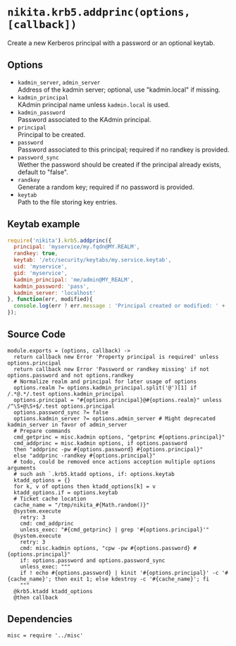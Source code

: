 
# `nikita.krb5.addprinc(options, [callback])`

Create a new Kerberos principal with a password or an optional keytab.

## Options

*   `kadmin_server`, `admin_server`   
    Address of the kadmin server; optional, use "kadmin.local" if missing.   
*   `kadmin_principal`   
    KAdmin principal name unless `kadmin.local` is used.   
*   `kadmin_password`   
    Password associated to the KAdmin principal.   
*   `principal`   
    Principal to be created.   
*   `password`   
    Password associated to this principal; required if no randkey is
    provided.   
*   `password_sync`   
    Wether the password should be created if the principal already exists,
    default to "false".   
*   `randkey`   
    Generate a random key; required if no password is provided.   
*   `keytab`   
    Path to the file storing key entries.   

## Keytab example

```js
require('nikita').krb5.addprinc({
  principal: 'myservice/my.fqdn@MY.REALM',
  randkey: true,
  keytab: '/etc/security/keytabs/my.service.keytab',
  uid: 'myservice',
  gid: 'myservice',
  kadmin_principal: 'me/admin@MY_REALM',
  kadmin_password: 'pass',
  kadmin_server: 'localhost'
}, function(err, modified){
  console.log(err ? err.message : 'Principal created or modified: ' + !!modified);
});
```

## Source Code

    module.exports = (options, callback) ->
      return callback new Error 'Property principal is required' unless options.principal
      return callback new Error 'Password or randkey missing' if not options.password and not options.randkey
      # Normalize realm and principal for later usage of options
      options.realm ?= options.kadmin_principal.split('@')[1] if /.*@.*/.test options.kadmin_principal
      options.principal = "#{options.principal}@#{options.realm}" unless /^\S+@\S+$/.test options.principal
      options.password_sync ?= false
      options.kadmin_server ?= options.admin_server # Might deprecated kadmin_server in favor of admin_server
      # Prepare commands
      cmd_getprinc = misc.kadmin options, "getprinc #{options.principal}"
      cmd_addprinc = misc.kadmin options, if options.password
      then "addprinc -pw #{options.password} #{options.principal}"
      else "addprinc -randkey #{options.principal}"
      # todo, could be removed once actions acception multiple options arguments
      # such ash `.krb5.ktadd options, if: options.keytab
      ktadd_options = {}
      for k, v of options then ktadd_options[k] = v
      ktadd_options.if = options.keytab
      # Ticket cache location
      cache_name = "/tmp/nikita_#{Math.random()}"
      @system.execute
        retry: 3
        cmd: cmd_addprinc
        unless_exec: "#{cmd_getprinc} | grep '#{options.principal}'"
      @system.execute
        retry: 3
        cmd: misc.kadmin options, "cpw -pw #{options.password} #{options.principal}"
        if: options.password and options.password_sync
        unless_exec: """
        if ! echo #{options.password} | kinit '#{options.principal}' -c '#{cache_name}'; then exit 1; else kdestroy -c '#{cache_name}'; fi
        """
      @krb5.ktadd ktadd_options
      @then callback

## Dependencies

    misc = require '../misc'
